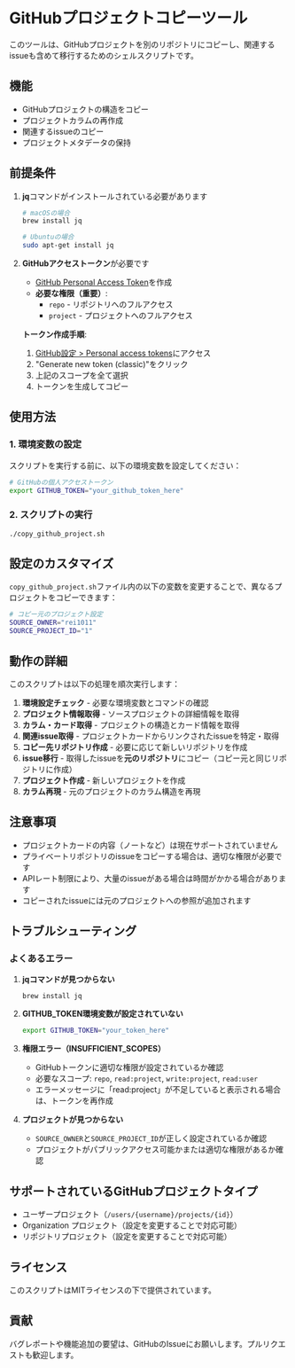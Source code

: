 # GitHubプロジェクトコピーツール

このツールは、GitHubプロジェクトを別のリポジトリにコピーし、関連するissueも含めて移行するためのシェルスクリプトです。

## 機能

- GitHubプロジェクトの構造をコピー
- プロジェクトカラムの再作成
- 関連するissueのコピー
- プロジェクトメタデータの保持

## 前提条件

1. **jq**コマンドがインストールされている必要があります
   ```bash
   # macOSの場合
   brew install jq
   
   # Ubuntuの場合
   sudo apt-get install jq
   ```

2. **GitHubアクセストークン**が必要です
   - [GitHub Personal Access Token](https://github.com/settings/tokens)を作成
   - **必要な権限（重要）**: 
     - `repo` - リポジトリへのフルアクセス
     - `project` - プロジェクトへのフルアクセス
   
   **トークン作成手順**:
   1. [GitHub設定 > Personal access tokens](https://github.com/settings/tokens)にアクセス
   2. "Generate new token (classic)"をクリック
   3. 上記のスコープを全て選択
   4. トークンを生成してコピー

## 使用方法

### 1. 環境変数の設定

スクリプトを実行する前に、以下の環境変数を設定してください：

```bash
# GitHubの個人アクセストークン
export GITHUB_TOKEN="your_github_token_here"
```

### 2. スクリプトの実行

```bash
./copy_github_project.sh
```

## 設定のカスタマイズ

`copy_github_project.sh`ファイル内の以下の変数を変更することで、異なるプロジェクトをコピーできます：

```bash
# コピー元のプロジェクト設定
SOURCE_OWNER="rei1011"
SOURCE_PROJECT_ID="1"
```

## 動作の詳細

このスクリプトは以下の処理を順次実行します：

1. **環境設定チェック** - 必要な環境変数とコマンドの確認
2. **プロジェクト情報取得** - ソースプロジェクトの詳細情報を取得
3. **カラム・カード取得** - プロジェクトの構造とカード情報を取得
4. **関連issue取得** - プロジェクトカードからリンクされたissueを特定・取得
5. **コピー先リポジトリ作成** - 必要に応じて新しいリポジトリを作成
6. **issue移行** - 取得したissueを**元のリポジトリ**にコピー（コピー元と同じリポジトリに作成）
7. **プロジェクト作成** - 新しいプロジェクトを作成
8. **カラム再現** - 元のプロジェクトのカラム構造を再現

## 注意事項

- プロジェクトカードの内容（ノートなど）は現在サポートされていません
- プライベートリポジトリのissueをコピーする場合は、適切な権限が必要です
- APIレート制限により、大量のissueがある場合は時間がかかる場合があります
- コピーされたissueには元のプロジェクトへの参照が追加されます

## トラブルシューティング

### よくあるエラー

1. **jqコマンドが見つからない**
   ```
   brew install jq
   ```

2. **GITHUB_TOKEN環境変数が設定されていない**
   ```bash
   export GITHUB_TOKEN="your_token_here"
   ```

3. **権限エラー（INSUFFICIENT_SCOPES）**
   - GitHubトークンに適切な権限が設定されているか確認
   - 必要なスコープ: `repo`, `read:project`, `write:project`, `read:user`
   - エラーメッセージに「read:project」が不足していると表示される場合は、トークンを再作成

4. **プロジェクトが見つからない**
   - `SOURCE_OWNER`と`SOURCE_PROJECT_ID`が正しく設定されているか確認
   - プロジェクトがパブリックアクセス可能かまたは適切な権限があるか確認

## サポートされているGitHubプロジェクトタイプ

- ユーザープロジェクト（`/users/{username}/projects/{id}`）
- Organization プロジェクト（設定を変更することで対応可能）
- リポジトリプロジェクト（設定を変更することで対応可能）

## ライセンス

このスクリプトはMITライセンスの下で提供されています。

## 貢献

バグレポートや機能追加の要望は、GitHubのIssueにお願いします。プルリクエストも歓迎します。
